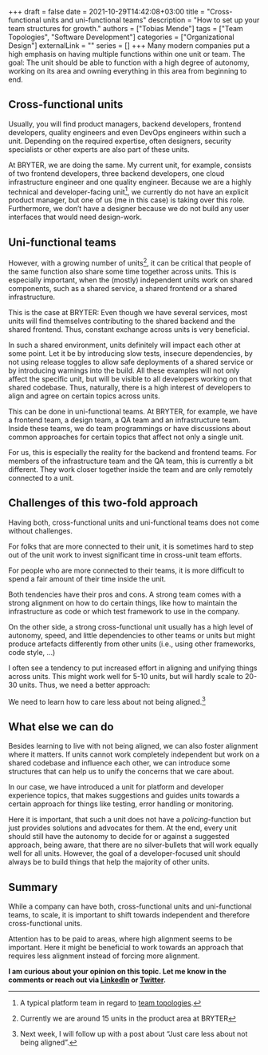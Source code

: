 +++ 
draft = false
date = 2021-10-29T14:42:08+03:00
title = "Cross-functional units and uni-functional teams"
description = "How to set up your team structures for growth."
authors = ["Tobias Mende"]
tags = ["Team Topologies", "Software Development"]
categories = ["Organizational Design"]
externalLink = ""
series = []
+++
Many modern companies put a high emphasis on having multiple functions within one unit or team. The goal: The unit should be able to function with a high degree of autonomy, working on its area and owning everything in this area from beginning to end.

## Cross-functional units
Usually, you will find product managers, backend developers, frontend developers, quality engineers and even DevOps engineers within such a unit. Depending on the required expertise, often designers, security specialists or other experts are also part of these units.

At BRYTER, we are doing the same. My current unit, for example, consists of two frontend developers, three backend developers, one cloud infrastructure engineer and one quality engineer. Because we are a highly technical and developer-facing unit[^1], we currently do not have an explicit product manager, but one of us (me in this case) is taking over this role. Furthermore, we don’t have a designer because we do not build any user interfaces that would need design-work.

[^1]: A typical platform team in regard to [team topologies](https://teamtopologies.com/key-concepts).

## Uni-functional teams
However, with a growing number of units[^2], it can be critical that people of the same function also share some time together across units. This is especially important, when the (mostly) independent units work on shared components, such as a shared service, a shared frontend or a shared infrastructure.

[^2]: Currently we are around 15 units in the product area at BRYTER

This is the case at BRYTER: Even though we have several services, most units will find themselves contributing to the shared backend and the shared frontend. Thus, constant exchange across units is very beneficial.

In such a shared environment, units definitely will impact each other at some point. Let it be by introducing slow tests, insecure dependencies, by not using release toggles to allow safe deployments of a shared service or by introducing warnings into the build. All these examples will not only affect the specific unit, but will be visible to all developers working on that shared codebase. Thus, naturally, there is a high interest of developers to align and agree on certain topics across units.

This can be done in uni-functional teams. At BRYTER, for example, we have a frontend team, a design team, a QA team and an infrastructure team. Inside these teams, we do team programmings or have discussions about common approaches for certain topics that affect not only a single unit.

For us, this is especially the reality for the backend and frontend teams. For members of the infrastructure team and the QA team, this is currently a bit different. They work closer together inside the team and are only remotely connected to a unit.

## Challenges of this two-fold approach
Having both, cross-functional units and uni-functional teams does not come without challenges.

For folks that are more connected to their unit, it is sometimes hard to step out of the unit work to invest significant time in cross-unit team efforts.

For people who are more connected to their teams, it is more difficult to spend a fair amount of their time inside the unit.

Both tendencies have their pros and cons. A strong team comes with a strong alignment on how to do certain things, like how to maintain the infrastructure as code or which test framework to use in the company.

On the other side, a strong cross-functional unit usually has a high level of autonomy, speed, and little dependencies to other teams or units but might produce artefacts differently from other units (i.e., using other frameworks, code style, …)

I often see a tendency to put increased effort in aligning and unifying things across units. This might work well for 5-10 units, but will hardly scale to 20-30 units. Thus, we need a better approach:

We need to learn how to care less about not being aligned.[^3]

[^3]: Next week, I will follow up with a post about “Just care less about not being aligned”.

## What else we can do
Besides learning to live with not being aligned, we can also foster alignment where it matters. If units cannot work completely independent but work on a shared codebase and influence each other, we can introduce some structures that can help us to unify the concerns that we care about.

In our case, we have introduced a unit for platform and developer experience topics, that makes suggestions and guides units towards a certain approach for things like testing, error handling or monitoring.

Here it is important, that such a unit does not have a *policing*-function but just provides solutions and advocates for them. At the end, every unit should still have the autonomy to decide for or against a suggested approach, being aware, that there are no silver-bullets that will work equally well for all units. However, the goal of a developer-focused unit should always be to build things that help the majority of other units.

## Summary
While a company can have both, cross-functional units and uni-functional teams, to scale, it is important to shift towards independent and therefore cross-functional units.

Attention has to be paid to areas, where high alignment seems to be important. Here it might be beneficial to work towards an approach that requires less alignment instead of forcing more alignment.

**I am curious about your opinion on this topic. Let me know in the comments or reach out via [LinkedIn](https://www.linkedin.com/in/tobiasmende/) or [Twitter](https://twitter.com/Tobias_Mende).**

